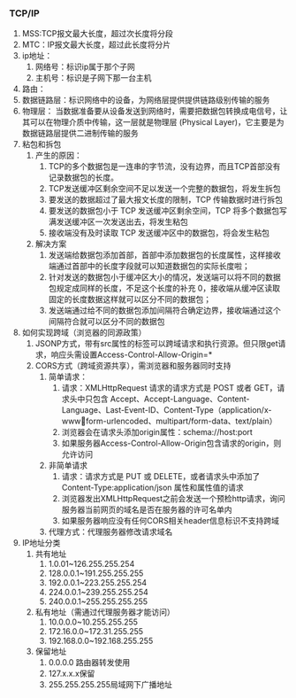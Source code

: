 ### TCP/IP
1. MSS:TCP报文最大长度，超过次长度将分段
2. MTC：IP报文最大长度，超过此长度将分片
3. ip地址：
   1. 网络号：标识ip属于那个子网
   2. 主机号：标识是子网下那一台主机
4. 路由： 
5. 数据链路层：标识网络中的设备，为网络层提供提供链路级别传输的服务
6. 物理层： 当数据准备要从设备发送到网络时，需要把数据包转换成电信号，让其可以在物理介质中传输，这一层就是物理层 (Physical Layer)，它主要是为数据链路层提供二进制传输的服务
7. 粘包和拆包
   1. 产生的原因：
      1. TCP的多个数据包是一连串的字节流，没有边界，而且TCP首部没有记录数据包的长度。
      2. TCP发送缓冲区剩余空间不足以发送一个完整的数据包，将发生拆包
      3. 要发送的数据超过了最大报文长度的限制，TCP 传输数据时进行拆包
      4. 要发送的数据包小于 TCP 发送缓冲区剩余空间，TCP 将多个数据包写满发送缓冲区一次发送出去，将发生粘包
      5. 接收端没有及时读取 TCP 发送缓冲区中的数据包，将会发生粘包
   2. 解决方案
      1. 发送端给数据包添加首部，首部中添加数据包的长度属性，这样接收端通过首部中的长度字段就可以知道数据包的实际长度啦；
      2. 针对发送的数据包小于缓冲区大小的情况，发送端可以将不同的数据包规定成同样的长度，不足这个长度的补充 0，接收端从缓冲区读取固定的长度数据这样就可以区分不同的数据包； 
      3. 发送端通过给不同的数据包添加间隔符合确定边界，接收端通过这个间隔符合就可以区分不同的数据包
8. 如何实现跨域（浏览器的同源政策）
   1. JSONP方式，带有src属性的标签可以跨域请求和执行资源。但只限get请求，响应头需设置Access-Control-Allow-Origin=*
   2. CORS方式（跨域资源共享），需浏览器和服务器同时支持
      1. 简单请求：
         1. 请求：XMLHttpRequest 请求的请求方式是 POST 或者 GET，请求头中只包含 Accept、Accept-Language、Content-Language、Last-Event-ID、Content-Type（application/x-wwwform-urlencoded、multipart/form-data、text/plain）
         2. 浏览器会在请求头添加origin属性：schema://host:port
         3. 如果服务器Access-Control-Allow-Origin包含请求的origin，则允许访问
      2. 非简单请求
         1. 请求：请求方式是 PUT 或 DELETE，或者请求头中添加了 Content-Type:application/json 属性和属性值的请求
         2. 浏览器发出XMLHttpRequest之前会发送一个预检http请求，询问服务器当前网页的域名是否在服务器的许可名单内
         3. 如果服务器响应没有任何CORS相关header信息标识不支持跨域
      3. 代理方式：代理服务器修改请求域名
9. IP地址分类
   1. 共有地址
      1. 1.0.01~126.255.255.254
      2. 128.0.0.1~191.255.255.255
      3. 192.0.0.1~223.255.255.254
      4. 224.0.0.1~239.255.255.254
      5. 240.0.0.1~255.255.255.255
   2. 私有地址（需通过代理服务器才能访问）
      1. 10.0.0.0~10.255.255.255
      2. 172.16.0.0~172.31.255.255
      3. 192.168.0.0~192.168.255.255
   3. 保留地址
      1. 0.0.0.0 路由器转发使用
      2. 127.x.x.x保留
      3. 255.255.255.255局域网下广播地址